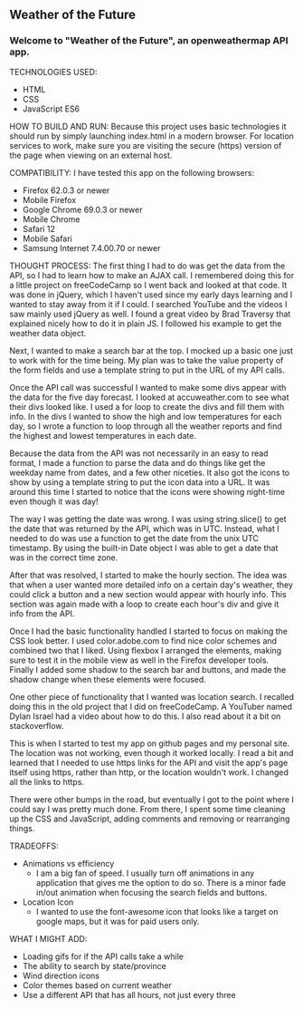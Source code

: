 ﻿## Weather of the Future

### Welcome to "Weather of the Future", an openweathermap API app.

TECHNOLOGIES USED:
- HTML
- CSS
- JavaScript ES6

HOW TO BUILD AND RUN:
Because this project uses basic technologies it
should run by simply launching index.html in a modern browser.
For location services to work, make sure you are visiting the
secure (https) version of the page when viewing on an external host.

COMPATIBILITY:
I have tested this app on the following browsers:
- Firefox 62.0.3 or newer
- Mobile Firefox
- Google Chrome 69.0.3 or newer
- Mobile Chrome
- Safari 12
- Mobile Safari
- Samsung Internet 7.4.00.70 or newer

THOUGHT PROCESS:
The first thing I had to do was get the data from the API, so I had to learn how to
make an AJAX call. I remembered doing this for a little project on
freeCodeCamp so I went back and looked at that code. It was done in jQuery,
which I haven't used since my early days learning and I wanted to stay away from
it if I could. I searched YouTube and the videos I saw mainly used jQuery as well.
I found a great video by Brad Traversy that explained nicely how to do it in plain JS.
I followed his example to get the weather data object.

Next, I wanted to make a search bar at the top. I mocked up a basic one just to work
with for the time being. My plan was to take the value property of the form fields and
use a template string to put in the URL of my API calls.

Once the API call was successful I wanted to make some divs appear with the data for the five
day forecast. I looked at accuweather.com to see what their divs looked like. I used a for
loop to create the divs and fill them with info. In the divs I wanted to show the high and
low temperatures for each day, so I wrote a function to loop through all the weather reports
and find the highest and lowest temperatures in each date.

Because the data from the API was not necessarily in an easy to read format, I made a
function to parse the data and do things like get the weekday name from dates, and a few
other niceties. It also got the icons to show by using a template string to put the icon
data into a URL. It was around this time I started to notice that the icons were showing
night-time even though it was day!

The way I was getting the date was wrong. I was using string.slice() to get
the date that was returned by the API, which was in UTC. Instead, what I needed to do was
use a function to get the date from the unix UTC timestamp. By using the built-in Date object
I was able to get a date that was in the correct time zone.

After that was resolved, I started to make the hourly section. The idea was that when a
user wanted more detailed info on a certain day's weather, they could click a button
and a new section would appear with hourly info. This section was again made with a
loop to create each hour's div and give it info from the API.

Once I had the basic functionality handled I started to focus on making the CSS look
better. I used color.adobe.com to find nice color schemes and combined two that I liked.
Using flexbox I arranged the elements, making sure to test it in the mobile view
as well in the Firefox developer tools. Finally I added some shadow to the search bar
and buttons, and made the shadow change when these elements were focused.

One other piece of functionality that I wanted was location search. I recalled doing
this in the old project that I did on freeCodeCamp. A YouTuber named Dylan Israel had
a video about how to do this. I also read about it a bit on stackoverflow.

This is when I started to test my app on github pages and my personal site. The location
was not working, even though it worked locally. I read a bit and learned that I needed
to use https links for the API and visit the app's page itself using https, rather than http, or
the location wouldn't work. I changed all the links to https.

There were other bumps in the road, but eventually I got to the point where I could
say I was pretty much done. From there, I spent some time cleaning up the CSS and
JavaScript, adding comments and removing or rearranging things.

TRADEOFFS:
- Animations vs efficiency
  - I am a big fan of speed. I usually turn off animations in
   any application that gives me the option to do so. There is a minor
   fade in/out animation when focusing the search fields and buttons.
- Location Icon
  - I wanted to use the font-awesome icon that looks like a
  target on google maps, but it was for paid users only.

WHAT I MIGHT ADD:
- Loading gifs for if the API calls take a while
- The ability to search by state/province
- Wind direction icons
- Color themes based on current weather
- Use a different API that has all hours, not just every three
